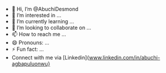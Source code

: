 - 👋 Hi, I’m @AbuchiDesmond
- 👀 I’m interested in ...
- 🌱 I’m currently learning ...
- 💞️ I’m looking to collaborate on ...
- 📫 How to reach me ...
- 😄 Pronouns: ...
- ⚡ Fun fact: ...
- Connect with me via [Linkedin]{www.linkedin.com/in/abuchi-agbapuluonwu}





